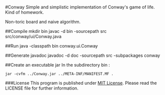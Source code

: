 #Conway
Simple and simplistic implementation of Conway's game of life. Kind of homework.

Non-toric board and naive algorithm.

##Compile
    mkdir bin
    javac -d bin -sourcepath src src/conway/ui/Conway.java

##Run
    java -classpath bin conway.ui.Conway

##Generate javadoc
    javadoc -d doc -sourcepath src -subpackages conway

##Create an executable jar
In the subdirectory bin : 
    
    jar -cvfm ../Conway.jar ../META-INF/MANIFEST.MF .

###License
This program is published under [MIT License](http://opensource.org/licenses/MIT). Please read the LICENSE file for further information.

